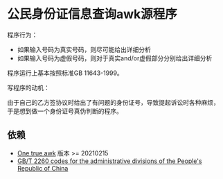 # 公民身份证信息查询awk源程序

程序行为：

- 如果输入号码为真实号码，则尽可能给出详细分析
- 如果输入号码为虚假号码，则对于真实and/or虚假部分分别给出详细分析

程序运行上基本按照标准GB 11643-1999。

写程序的动机：

由于自己的乙方签协议时给出了有问题的身份证号，导致提起诉讼时各种麻烦，
于是想到做一个身份证号真伪判断的程序。

## 依赖
- [One true awk](https://github.com/onetrueawk/awk) 版本 >= 20210215
- [GB/T 2260 codes for the administrative divisions of the People's Republic of China](https://github.com/khaeru/gb2260)
